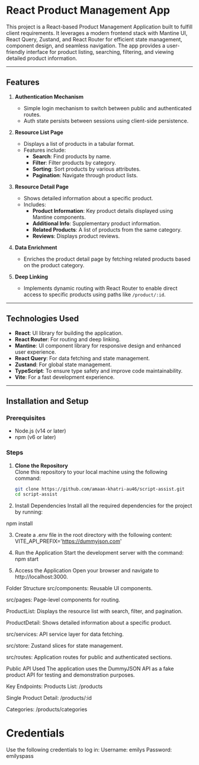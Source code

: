 # React Product Management App

This project is a React-based Product Management Application built to fulfill client requirements. It leverages a modern frontend stack with Mantine UI, React Query, Zustand, and React Router for efficient state management, component design, and seamless navigation. The app provides a user-friendly interface for product listing, searching, filtering, and viewing detailed product information.

---

## Features

1. **Authentication Mechanism**
   - Simple login mechanism to switch between public and authenticated routes.
   - Auth state persists between sessions using client-side persistence.

2. **Resource List Page**
   - Displays a list of products in a tabular format.
   - Features include:
     - **Search**: Find products by name.
     - **Filter**: Filter products by category.
     - **Sorting**: Sort products by various attributes.
     - **Pagination**: Navigate through product lists.

3. **Resource Detail Page**
   - Shows detailed information about a specific product.
   - Includes:
     - **Product Information**: Key product details displayed using Mantine components.
     - **Additional Info**: Supplementary product information.
     - **Related Products**: A list of products from the same category.
     - **Reviews**: Displays product reviews.

4. **Data Enrichment**
   - Enriches the product detail page by fetching related products based on the product category.

5. **Deep Linking**
   - Implements dynamic routing with React Router to enable direct access to specific products using paths like `/product/:id`.

---

## Technologies Used

- **React**: UI library for building the application.
- **React Router**: For routing and deep linking.
- **Mantine**: UI component library for responsive design and enhanced user experience.
- **React Query**: For data fetching and state management.
- **Zustand**: For global state management.
- **TypeScript**: To ensure type safety and improve code maintainability.
- **Vite**: For a fast development experience.

---

## Installation and Setup

### Prerequisites
- Node.js (v14 or later)
- npm (v6 or later)

### Steps

1. **Clone the Repository**  
   Clone this repository to your local machine using the following command:
   ```bash
   git clone https://github.com/amaan-khatri-au46/script-assist.git
   cd script-assist


2. Install Dependencies
Install all the required dependencies for the project by running:

npm install


3. Create a .env file in the root directory with the following content:
VITE_API_PREFIX='https://dummyjson.com'

4. Run the Application
Start the development server with the command:
npm start


5. Access the Application
Open your browser and navigate to http://localhost:3000.


Folder Structure
src/components: Reusable UI components.

src/pages: Page-level components for routing.

ProductList: Displays the resource list with search, filter, and pagination.

ProductDetail: Shows detailed information about a specific product.

src/services: API service layer for data fetching.

src/store: Zustand slices for state management.

src/routes: Application routes for public and authenticated sections.



Public API Used
The application uses the DummyJSON API as a fake product API for testing and demonstration purposes.

Key Endpoints:
Products List: /products

Single Product Detail: /products/:id

Categories: /products/categories


# Credentials
Use the following credentials to log in:
Username: emilys
Password: emilyspass